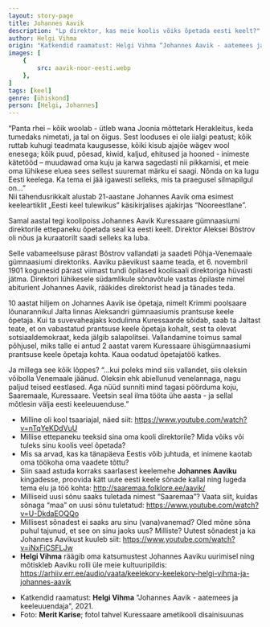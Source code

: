 ```yaml
---
layout: story-page
title: Johannes Aavik
description: "Lp direktor, kas meie koolis võiks õpetada eesti keelt?"
author: Helgi Vihma
origin: "Katkendid raamatust: Helgi Vihma “Johannes Aavik - aatemees ja keeleuuendaja”, 2021."
images: [
    {
        src: aavik-noor-eesti.webp
    },
]
tags: [keel]
genre: [ühiskond]
person: [Helgi, Johannes]
---
```


<!-- # {{$doc.title}} -->


“Panta rhei – kõik woolab - ütleb wana Joonia mõttetark Herakleitus, keda tumedaks nimetati, ja tal on õigus. Sest looduses ei ole iialgi peatust; kõik ruttab kuhugi teadmata kaugusesse, kõiki kisub ajajõe wägev wool enesega; kõik puud, põesad, kiwid, kaljud, ehitused ja hooned - inimeste kätetööd – muudawad oma kuju ja karwa sagedasti nii pikkamisi, et meie oma lühikese eluea sees sellest suuremat märku ei saagi. Nõnda on ka lugu Eesti keelega. Ka tema ei jää igawesti selleks, mis ta praegusel silmapilgul on...” \
Nii tähendusrikkalt alustab 21-aastane Johannes Aavik oma esimest keeleartiklit „Eesti keel tulewikus” käsikirjalises ajakirjas “Nooreestlane”. 

Samal aastal tegi koolipoiss Johannes Aavik Kuressaare gümnaasiumi direktorile ettepaneku õpetada seal ka eesti keelt. Direktor Aleksei Bõstrov oli nõus ja kuraatorilt saadi selleks ka luba. 

Selle vabameelsuse pärast Bõstrov vallandati ja saadeti Põhja-Venemaale gümnaasiumi direktoriks. Aaviku päevikust saame teada, et 6. novembril 1901 kogunesid pärast viimast tundi õpilased koolisaali direktoriga hüvasti jätma. Direktori lühikesele südamlikule sõnavõtule vastas õpilaste nimel abiturient Johannes Aavik, rääkides direktorist head ja tänades teda.

10 aastat hiljem on Johannes Aavik ise õpetaja, nimelt Krimmi poolsaare lõunarannikul Jalta linnas Aleksandri gümnaasiumis prantsuse keele õpetaja. Kui ta suvevaheajaks kodulinna Kuressaarde sõidab, saab ta Jaltast teate, et on vabastatud prantsuse keele õpetaja kohalt, sest ta olevat sotsiaaldemokraat, keda jälgib salapolitsei. Vallandamine toimus samal põhjusel, miks talle ei antud 2 aastat varem Kuressaare ühisgümnaasiumi prantsuse keele õpetaja kohta. Kaua oodatud õpetajatöö katkes.

Ja millega see kõik lõppes?  “...kui poleks mind siis vallandet, siis oleksin võibolla Venemaale jäänud. Oleksin ehk abiellunud venelannaga, nagu paljud teised eestlased. Aga nüüd sunniti mind tagasi pöörduma koju, Saaremaale, Kuressaare. Veetsin seal ilma tööta ühe aasta - ja sellal mõtlesin välja eesti keeleuuenduse.” 

<!-- Autor: Helgi Vihma, eesti keeleteadlane -->



<!-- Täägid: voolama peatuma ruttama muutma kogunema jääma veetma pöörduma -->





<story-author :author="author" :origin="origin"></story-author>



<details-wrapper summary="Mis mõtted tekkisid?">

- Milline oli kool tsaariajal, näed siit: https://www.youtube.com/watch?v=nTqYeKDdVuU
- Millise ettepaneku teeksid sina oma kooli direktorile? Mida võiks või tuleks sinu koolis veel õpetada?
- Mis sa arvad, kas ka tänapäeva Eestis võib juhtuda, et inimene kaotab oma töökoha oma vaadete tõttu?
- Siin saad astuda korraks saarlasest keelemehe **Johannes Aaviku** kingadesse, proovida kätt uute eesti keele sõnade kallal ning lugeda tema elu ja töö kohta: http://saaremaa.folklore.ee/aavik/
- Milliseid uusi sõnu saaks tuletada nimest “Saaremaa”? Vaata siit, kuidas sõnaga “maa” on uusi sõnu tuletatud: https://www.youtube.com/watch?v=U-DkdaEOQQo
- Millisest sõnadest ei saaks aru sinu (vana)vanemad? Oled mõne sõna puhul tajunud, et see on sinu jaoks uus? Milliste? Uutest sõnadest ja ka Johannes Aavikust kuuleb siit: https://www.youtube.com/watch?v=iNxFiCSFLJw
- **Helgi Vihma** räägib oma katsumustest Johannes Aaviku uurimisel ning mõtiskleb Aaviku rolli üle meie kultuuripildis: https://arhiiv.err.ee/audio/vaata/keelekorv-keelekorv-helgi-vihma-ja-johannes-aavik

</details-wrapper>


<details-wrapper summary="Allikad" class="text-sm" icon="icon-park-outline:document-folder">

- Katkendid raamatust: **Helgi Vihma** "Johannes Aavik - aatemees ja keeleuuendaja", 2021.
- Foto: **Merit Karise**; fotol tahvel Kuressaare ametikooli disainisuunas

</details-wrapper>

